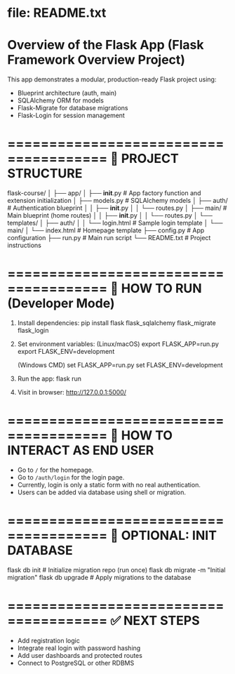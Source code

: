 # file: README.txt

# Overview of the Flask App (Flask Framework Overview Project)

This app demonstrates a modular, production-ready Flask project using:
- Blueprint architecture (auth, main)
- SQLAlchemy ORM for models
- Flask-Migrate for database migrations
- Flask-Login for session management

======================================
📁 PROJECT STRUCTURE
======================================
flask-course/
│
├── app/
│   ├── __init__.py         # App factory function and extension initialization
│   ├── models.py           # SQLAlchemy models
│   ├── auth/               # Authentication blueprint
│   │   ├── __init__.py
│   │   └── routes.py
│   ├── main/               # Main blueprint (home routes)
│   │   ├── __init__.py
│   │   └── routes.py
│   └── templates/
│       ├── auth/
│       │   └── login.html  # Sample login template
│       └── main/
│           └── index.html  # Homepage template
├── config.py               # App configuration
├── run.py                  # Main run script
└── README.txt              # Project instructions

======================================
🚀 HOW TO RUN (Developer Mode)
======================================
1. Install dependencies:
   pip install flask flask_sqlalchemy flask_migrate flask_login

2. Set environment variables:
   (Linux/macOS)
   export FLASK_APP=run.py
   export FLASK_ENV=development

   (Windows CMD)
   set FLASK_APP=run.py
   set FLASK_ENV=development

3. Run the app:
   flask run

4. Visit in browser:
   http://127.0.0.1:5000/

======================================
🧪 HOW TO INTERACT AS END USER
======================================
- Go to `/` for the homepage.
- Go to `/auth/login` for the login page.
- Currently, login is only a static form with no real authentication.
- Users can be added via database using shell or migration.

======================================
🔧 OPTIONAL: INIT DATABASE
======================================
flask db init        # Initialize migration repo (run once)
flask db migrate -m "Initial migration"
flask db upgrade     # Apply migrations to the database

======================================
✅ NEXT STEPS
======================================
- Add registration logic
- Integrate real login with password hashing
- Add user dashboards and protected routes
- Connect to PostgreSQL or other RDBMS

